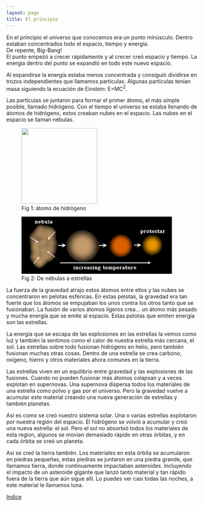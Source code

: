 ```yaml
---
layout: page
title: El principio
---
```


En el principio el universo que conocemos era un punto minúsculo. Dentro estaban concentrados todo el espacio, tiempo y energía.     
De repente, Big-Bang!   
El punto empezó a crecer rápidamente y al crecer creó espacio y tiempo. La energía dentro del punto se expandió en todo este nuevo espacio.

Al expandirse la energía estaba menos concentrada y consiguió dividirse en trozos independientes que llamamos partículas.
Algunas partículas tenían masa siguiendo la ecuación de Einstein:  E=MC<sup>2</sup>.

Las partículas se juntaron para formar el primer átomo, el más simple posible, llamado hidrógeno. Con el tiempo el universo se estaba llenando de átomos de hidrógeno, estos creaban nubes en el espacio. Las nubes en el espacio se llaman nébulas.
<figure>
    <img src="https://lh4.googleusercontent.com/mXmOVp2yacibMZpjERlAK6ZNU9kun2Y8umJnRmZeK1IHtZREQomGnpt1ztZoN-ih1uHx7K8IMfBwz7RuswjuWcpGeXuhdSe_sfzsOPgdA7tCpSYo9JKOdICCUndmJMkZ6n4XpYkv" width="200" height="200" />
    <figcaption>Fig 1: átomo de hidrógeno</figcaption>
</figure>
<figure>
    <img src='public/nebula.gif' />
    <figcaption>Fig 2: De nébulas a estrellas</figcaption>
</figure>

<span>

La fuerza de la gravedad atrajo estos átomos entre ellos y las nubes se concentraron en pelotas esféricas. En estas pelotas, la gravedad era tan fuerte que los átomos se empujaban los unos contra los otros tanto que se fusionaban. La fusión de varios átomos ligeros crea… un átomo más pesado y mucha energía que se emite al espacio. Estas pelotas que emiten energía son las estrellas.


La energía que se escapa de las explosiones en las estrellas la vemos como luz y también la sentimos como el calor de nuestra estrella más cercana, el sol. Las estrellas sobre todo fusionan hidrógeno en helio, pero también fusionan muchas otras cosas. Dentro de una estrella se crea carbono, oxígeno, hierro y otros materiales ahora comunes en la tierra. 

Las estrellas viven en un equilibrio entre gravedad y las explosiones de las fusiones. Cuando no pueden fusionar más átomos colapsan y a veces explotan en supernovas. Una supernova dispersa todos los materiales de una estrella como polvo y gas por el universo. Pero la gravedad vuelve a acumular este material creando una nueva generación de estrellas y también planetas.

Así es como se creó nuestro sistema solar. Una o varias estrellas explotaron por nuestra región del espacio. El hidrógeno se volvió a acumular y creó una nueva estrella: el sol. Pero el sol no absorbió todos los materiales de esta region, algunos se movían demasiado rápido en otras órbitas, y en cada órbita se creó un planeta. 

Así se creó la tierra también. Los materiales en esta órbita se acumularon en piedras pequeñas, estas piedras se juntaron en una piedra grande, que llamamos tierra, donde continuamente impactaban asteroides. Incluyendo el impacto de un asteroide gigante que lanzó tanto material y tan rápido fuera de la tierra que aún sigue allí. Lo puedes ver casi todas las noches, a este material le llamamos luna. 


[Indice](index.html)


